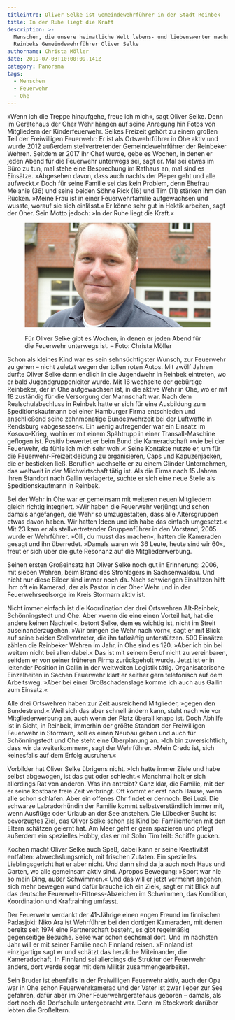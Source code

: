 ```yaml
---
titleintro: Oliver Selke ist Gemeindewehrführer in der Stadt Reinbek
title: In der Ruhe liegt die Kraft
description: >-
  Menschen, die unsere heimatliche Welt lebens- und liebenswerter machen. Heute:
  Reinbeks Gemeindewehrführer Oliver Selke
authorname: Christa Möller
date: 2019-07-03T10:00:09.141Z
category: Panorama
tags:
  - Menschen
  - Feuerwehr
  - Ohe
---
```

»Wenn ich die Treppe hinaufgehe, freue ich mich«, sagt Oliver Selke. Denn im Gerätehaus der Oher Wehr hängen auf seine Anregung hin Fotos von Mitgliedern der Kinderfeuerwehr. Selkes Freizeit gehört zu einem großen Teil der Freiwilligen Feuerwehr: Er ist als Ortswehrführer in Ohe aktiv und wurde 2012 außerdem stellvertretender Gemeindewehrführer der Reinbeker Wehren. Seitdem er 2017 ihr Chef wurde, gebe es Wochen, in denen er jeden Abend für die Feuerwehr unterwegs sei, sagt er. Mal sei etwas im Büro zu tun, mal stehe eine Besprechung im Rathaus an, mal sind es Einsätze. »Abgesehen davon, dass auch nachts der Pieper geht und alle aufweckt.« Doch für seine Familie sei das kein Problem, denn Ehefrau Melanie (36) und seine beiden Söhne Rick (16) und Tim (11) stärken ihm den Rücken. »Meine Frau ist in einer Feuerwehrfamilie aufgewachsen und wusste, worauf sie sich einlässt.« Er könne sehr gut in Hektik arbeiten, sagt der Oher. Sein Motto jedoch: »In der Ruhe liegt die Kraft.«

<figure>

  <img src="/static/media/2019-oliver-selke.jpg">

  <figcaption>

Für Oliver Selke gibt es Wochen, in denen er jeden Abend für die Feuerwehr unterwegs ist. – Foto: Christa Möller

  </figcaption>

</figure>

Schon als kleines Kind war es sein sehnsüchtigster Wunsch, zur Feuerwehr zu gehen – nicht zuletzt wegen der tollen roten Autos. Mit zwölf Jahren durfte Oliver Selke dann endlich in die Jugendwehr in Reinbek eintreten, wo er bald Jugendgruppenleiter wurde. Mit 16 wechselte der gebürtige Reinbeker, der in Ohe aufgewachsen ist, in die aktive Wehr in Ohe, wo er mit 18 zuständig für die Versorgung der Mannschaft war. Nach dem Realschulabschluss in Reinbek hatte er sich für eine Ausbildung zum Speditionskaufmann bei einer Hamburger Firma entschieden und anschließend seine zehnmonatige Bundeswehrzeit bei der Luftwaffe in Rendsburg »abgesessen«. Ein wenig aufregender war ein Einsatz im Kosovo-Krieg, wohin er mit einem Spähtrupp in einer Transall-Maschine geflogen ist. Positiv bewertet er beim Bund die Kameradschaft »wie bei der Feuerwehr, da fühle ich mich sehr wohl.« 
Seine Kontakte nutzte er, um für die Feuerwehr-Freizeitkleidung zu organisieren, Caps und Kapuzenjacken, die er besticken ließ. Beruflich wechselte er zu einem Glinder Unternehmen, das weltweit in der Milchwirtschaft tätig ist. Als die Firma nach 15 Jahren ihren Standort nach Gallin verlagerte, suchte er sich eine neue Stelle als Speditionskaufmann in Reinbek. 

Bei der Wehr in Ohe war er gemeinsam mit weiteren neuen Mitgliedern gleich richtig integriert. »Wir haben die Feuerwehr verjüngt und schon damals angefangen, die Wehr so umzugestalten, dass alle Altersgruppen etwas davon haben. Wir hatten Ideen und ich habe das einfach umgesetzt.« Mit 23 kam er als stellvertretender Gruppenführer in den Vorstand, 2005 wurde er Wehrführer. »Olli, du musst das machen«, hatten die Kameraden gesagt und ihn überredet. »Damals waren wir 36 Leute, heute sind wir 60«, freut er sich über die gute Resonanz auf die Mitgliederwerbung. 

Seinen ersten Großeinsatz hat Oliver Selke noch gut in Erinnerung: 2006, mit sieben Wehren, beim Brand des Strohlagers in Sachsenwaldau. Und nicht nur diese Bilder sind immer noch da. Nach schwierigen Einsätzen hilft ihm oft ein Kamerad, der als Pastor in der Oher Wehr und in der Feuerwehrseelsorge im Kreis Stormarn aktiv ist. 

Nicht immer einfach ist die Koordination der drei Ortswehren Alt-Reinbek, Schönningstedt und Ohe. Aber »wenn die eine einen Vorteil hat, hat die andere keinen Nachteil«, betont Selke, dem es wichtig ist, nicht im Streit auseinanderzugehen. »Wir bringen die Wehr nach vorn«, sagt er mit Blick auf seine beiden Stellvertreter, die ihn tatkräftig unterstützen. 500 Einsätze zählen die Reinbeker Wehren im Jahr, in Ohe sind es 120. »Aber ich bin bei weitem nicht bei allen dabei.« Das ist mit seinem Beruf nicht zu vereinbaren, seitdem er von seiner früheren Firma zurückgeholt wurde. Jetzt ist er in leitender Position in Gallin in der weltweiten Logistik tätig. Organisatorische Einzelheiten in Sachen Feuerwehr klärt er seither gern telefonisch auf dem Arbeitsweg. »Aber bei einer Großschadenslage komme ich auch aus Gallin zum Einsatz.« 

Alle drei Ortswehren haben zur Zeit ausreichend Mitglieder, »gegen den Bundestrend.« Weil sich das aber schnell ändern kann, steht nach wie vor Mitgliederwerbung an, auch wenn der Platz überall knapp ist. Doch Abhilfe ist in Sicht, in Reinbek, immerhin der größte Standort der Freiwilligen Feuerwehr in Stormarn, soll es einen Neubau geben und auch für Schönningstedt und Ohe steht eine Überplanung an. »Ich bin zuversichtlich, dass wir da weiterkommen«, sagt der Wehrführer. »Mein Credo ist, sich keinesfalls auf dem Erfolg ausruhen.«

Vorbilder hat Oliver Selke übrigens nicht. »Ich hatte immer Ziele und habe selbst abgewogen, ist das gut oder schlecht.« Manchmal holt er sich allerdings Rat von anderen. Was ihn antreibt? Ganz klar, die Familie, mit der er seine kostbare freie Zeit verbringt. Oft kommt er erst nach Hause, wenn alle schon schlafen. Aber ein offenes Ohr findet er dennoch: Bei Luzi. Die schwarze Labradorhündin der Familie kommt selbstverständlich immer mit, wenn Ausflüge oder Urlaub an der See anstehen. Die Lübecker Bucht ist bevorzugtes Ziel, das Oliver Selke schon als Kind bei Familienferien mit den Eltern schätzen gelernt hat. Am Meer geht er gern spazieren und pflegt außerdem ein spezielles Hobby, das er mit Sohn Tim teilt: Schiffe gucken. 

Kochen macht Oliver Selke auch Spaß, dabei kann er seine Kreativität entfalten: abwechslungsreich, mit frischen Zutaten. Ein spezielles Lieblingsgericht hat er aber nicht. Und dann sind da ja auch noch Haus und Garten, wo alle gemeinsam aktiv sind. Apropos Bewegung: »Sport war nie so mein Ding, außer Schwimmen.« Und das will er jetzt vermehrt angehen, sich mehr bewegen »und dafür brauche ich ein Ziel«, sagt er mit Blick auf das deutsche Feuerwehr-Fittness-Abzeichen im Schwimmen, das Kondition, Koordination und Kraftraining umfasst. 

Der Feuerwehr verdankt der 41-Jährige einen engen Freund im finnischen Padasjoki: Niko Ara ist Wehrführer bei den dortigen Kameraden, mit denen bereits seit 1974 eine Partnerschaft besteht, es gibt regelmäßig gegenseitige Besuche. Selke war schon sechsmal dort. Und im nächsten Jahr will er mit seiner Familie nach Finnland reisen. »Finnland ist einzigartig« sagt er und schätzt das herzliche Miteinander, die Kameradschaft. In Finnland sei allerdings die Struktur der Feuerwehr anders, dort werde sogar mit dem Militär zusammengearbeitet.

Sein Bruder ist ebenfalls in der Freiwilligen Feuerwehr aktiv, auch der Opa war in Ohe schon Feuerwehrkamerad und der Vater ist zwar lieber zur See gefahren, dafür aber im Oher Feuerwehrgerätehaus geboren – damals, als dort noch die Dorfschule untergebracht war. Denn im Stockwerk darüber lebten die Großeltern.
